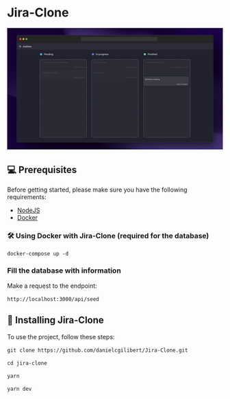 # Jira-Clone

<img src="public/project.png" alt="Screenshot" />

## 💻 Prerequisites

Before getting started, please make sure you have the following requirements:

- [NodeJS](https://nodejs.org/es/)
- [Docker](https://www.docker.com/)

### 🛠 Using Docker with Jira-Clone (required for the database)

```
docker-compose up -d
```

### Fill the database with information

Make a request to the endpoint:

```
http://localhost:3000/api/seed
```

## 🚀 Installing Jira-Clone

To use the project, follow these steps:

```
git clone https://github.com/danielcgilibert/Jira-Clone.git
```

```
cd jira-clone
```

```
yarn
```

```
yarn dev
```
